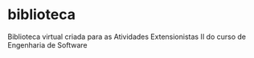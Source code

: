# biblioteca
Biblioteca virtual criada para as Atividades Extensionistas II do curso de Engenharia de Software 
